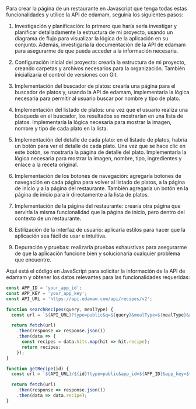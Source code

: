 

Para crear la página de un restaurante en Javascript que tenga todas estas funcionalidades y utilice la API de edamam, seguiría los siguientes pasos:

1. Investigación y planificación: lo primero que haría sería investigar y planificar detalladamente la estructura de mi proyecto, usando un diagrama de flujo para visualizar la lógica de la aplicación en su conjunto. Además, investigaría la documentación de la API de edamam para asegurarme de que pueda acceder a la información necesaria.

2. Configuración inicial del proyecto: crearía la estructura de mi proyecto, creando carpetas y archivos necesarios para la organización. También inicializaría el control de versiones con Git.

3. Implementación del buscador de platos: crearía una página para el buscador de platos y, usando la API de edamam, implementaría la lógica necesaria para permitir al usuario buscar por nombre y tipo de plato.

4. Implementación del listado de platos: una vez que el usuario realiza una búsqueda en el buscador, los resultados se mostrarían en una lista de platos. Implementaría la lógica necesaria para mostrar la imagen, nombre y tipo de cada plato en la lista.

5. Implementación del detalle de cada plato: en el listado de platos, habría un botón para ver el detalle de cada plato. Una vez que se hace clic en este botón, se mostraría la página de detalle del plato. Implementaría la lógica necesaria para mostrar la imagen, nombre, tipo, ingredientes y enlace a la receta original.

6. Implementación de los botones de navegación: agregaría botones de navegación en cada página para volver al listado de platos, a la página de inicio y a la página del restaurante. También agregaría un botón en la página de inicio para ir directamente a la lista de platos.

7. Implementación de la página del restaurante: crearía otra página que serviría la misma funcionalidad que la página de inicio, pero dentro del contexto de un restaurante.

8. Estilización de la interfaz de usuario: aplicaría estilos para hacer que la aplicación sea fácil de usar e intuitiva.

9. Depuración y pruebas: realizaría pruebas exhaustivas para asegurarme de que la aplicación funcione bien y solucionaría cualquier problema que encuentre.

Aquí está el código en JavaScript para solicitar la información de la API de edamam y obtener los datos relevantes para las funcionalidades requeridas:

```js
const APP_ID = 'your_app_id';
const APP_KEY = 'your_app_key';
const API_URL = 'https://api.edamam.com/api/recipes/v2';

function searchRecipes(query, mealType) {
  const url = `${API_URL}?type=public&q=${query}&mealType=${mealType}&app_id=${APP_ID}&app_key=${APP_KEY}`;

  return fetch(url)
    .then(response => response.json())
    .then(data => {
      const recipes = data.hits.map(hit => hit.recipe);
      return recipes;
    });
}

function getRecipe(id) {
  const url = `${API_URL}/${id}?type=public&app_id=${APP_ID}&app_key=${APP_KEY}`;

  return fetch(url)
    .then(response => response.json())
    .then(data => data.recipe);
}
```